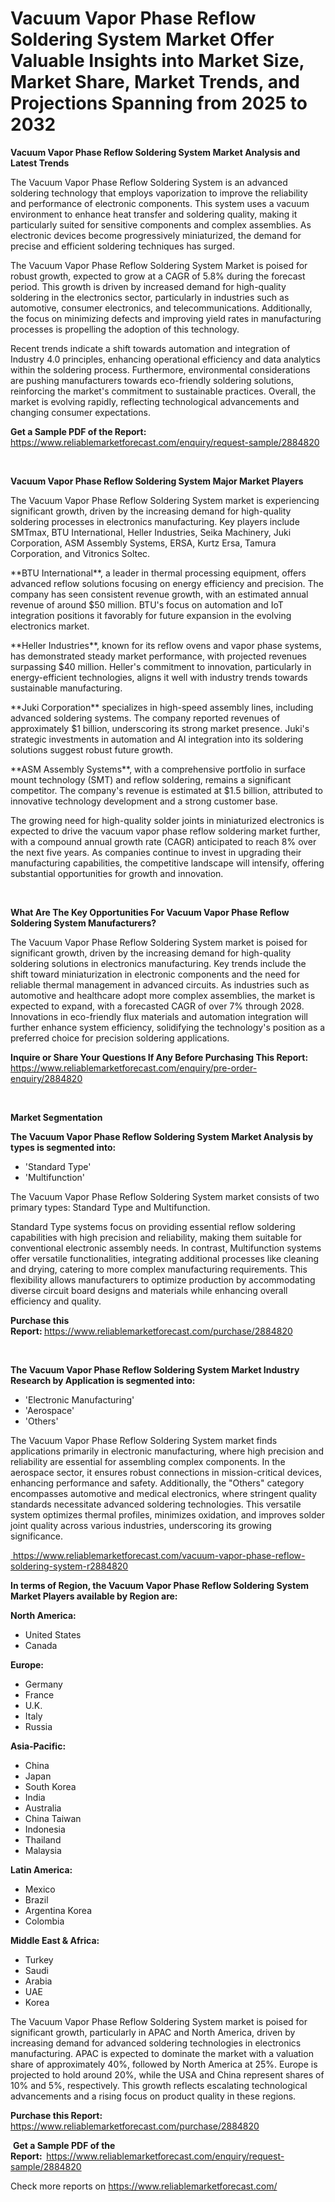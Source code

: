 <p><h1>Vacuum Vapor Phase Reflow Soldering System Market Offer Valuable Insights into Market Size, Market Share, Market Trends, and Projections Spanning from 2025 to 2032</h1></p><p><strong>Vacuum Vapor Phase Reflow Soldering System Market Analysis and Latest Trends</strong></p>
<p><p>The Vacuum Vapor Phase Reflow Soldering System is an advanced soldering technology that employs vaporization to improve the reliability and performance of electronic components. This system uses a vacuum environment to enhance heat transfer and soldering quality, making it particularly suited for sensitive components and complex assemblies. As electronic devices become progressively miniaturized, the demand for precise and efficient soldering techniques has surged.</p><p>The Vacuum Vapor Phase Reflow Soldering System Market is poised for robust growth, expected to grow at a CAGR of 5.8% during the forecast period. This growth is driven by increased demand for high-quality soldering in the electronics sector, particularly in industries such as automotive, consumer electronics, and telecommunications. Additionally, the focus on minimizing defects and improving yield rates in manufacturing processes is propelling the adoption of this technology.</p><p>Recent trends indicate a shift towards automation and integration of Industry 4.0 principles, enhancing operational efficiency and data analytics within the soldering process. Furthermore, environmental considerations are pushing manufacturers towards eco-friendly soldering solutions, reinforcing the market's commitment to sustainable practices. Overall, the market is evolving rapidly, reflecting technological advancements and changing consumer expectations.</p></p>
<p><strong>Get a Sample PDF of the Report:&nbsp;</strong> <a href="https://www.reliablemarketforecast.com/enquiry/request-sample/2884820?utm_campaign=2516&utm_medium=2&utm_source=Github&utm_content=ia&utm_term=13032025&utm_id=vacuum-vapor-phase-reflow-soldering-system">https://www.reliablemarketforecast.com/enquiry/request-sample/2884820</a></p>
<p>&nbsp;</p>
<p><strong>Vacuum Vapor Phase Reflow Soldering System Major Market Players</strong></p>
<p><p>The Vacuum Vapor Phase Reflow Soldering System market is experiencing significant growth, driven by the increasing demand for high-quality soldering processes in electronics manufacturing. Key players include SMTmax, BTU International, Heller Industries, Seika Machinery, Juki Corporation, ASM Assembly Systems, ERSA, Kurtz Ersa, Tamura Corporation, and Vitronics Soltec.</p><p>**BTU International**, a leader in thermal processing equipment, offers advanced reflow solutions focusing on energy efficiency and precision. The company has seen consistent revenue growth, with an estimated annual revenue of around $50 million. BTU's focus on automation and IoT integration positions it favorably for future expansion in the evolving electronics market.</p><p>**Heller Industries**, known for its reflow ovens and vapor phase systems, has demonstrated steady market performance, with projected revenues surpassing $40 million. Heller's commitment to innovation, particularly in energy-efficient technologies, aligns it well with industry trends towards sustainable manufacturing.</p><p>**Juki Corporation** specializes in high-speed assembly lines, including advanced soldering systems. The company reported revenues of approximately $1 billion, underscoring its strong market presence. Juki's strategic investments in automation and AI integration into its soldering solutions suggest robust future growth.</p><p>**ASM Assembly Systems**, with a comprehensive portfolio in surface mount technology (SMT) and reflow soldering, remains a significant competitor. The company's revenue is estimated at $1.5 billion, attributed to innovative technology development and a strong customer base.</p><p>The growing need for high-quality solder joints in miniaturized electronics is expected to drive the vacuum vapor phase reflow soldering market further, with a compound annual growth rate (CAGR) anticipated to reach 8% over the next five years. As companies continue to invest in upgrading their manufacturing capabilities, the competitive landscape will intensify, offering substantial opportunities for growth and innovation.</p></p>
<p>&nbsp;</p>
<p><strong>What Are The Key Opportunities For Vacuum Vapor Phase Reflow Soldering System Manufacturers?</strong></p>
<p><p>The Vacuum Vapor Phase Reflow Soldering System market is poised for significant growth, driven by the increasing demand for high-quality soldering solutions in electronics manufacturing. Key trends include the shift toward miniaturization in electronic components and the need for reliable thermal management in advanced circuits. As industries such as automotive and healthcare adopt more complex assemblies, the market is expected to expand, with a forecasted CAGR of over 7% through 2028. Innovations in eco-friendly flux materials and automation integration will further enhance system efficiency, solidifying the technology's position as a preferred choice for precision soldering applications.</p></p>
<p><strong>Inquire or Share Your Questions If Any Before Purchasing This Report:</strong> <a href="https://www.reliablemarketforecast.com/enquiry/pre-order-enquiry/2884820?utm_campaign=2516&utm_medium=2&utm_source=Github&utm_content=ia&utm_term=13032025&utm_id=vacuum-vapor-phase-reflow-soldering-system">https://www.reliablemarketforecast.com/enquiry/pre-order-enquiry/2884820</a></p>
<p>&nbsp;</p>
<p><strong>Market Segmentation</strong></p>
<p><strong>The Vacuum Vapor Phase Reflow Soldering System Market Analysis by types is segmented into:</strong></p>
<p><ul><li>'Standard Type'</li><li>'Multifunction'</li></ul></p>
<p><p>The Vacuum Vapor Phase Reflow Soldering System market consists of two primary types: Standard Type and Multifunction.</p><p>Standard Type systems focus on providing essential reflow soldering capabilities with high precision and reliability, making them suitable for conventional electronic assembly needs. In contrast, Multifunction systems offer versatile functionalities, integrating additional processes like cleaning and drying, catering to more complex manufacturing requirements. This flexibility allows manufacturers to optimize production by accommodating diverse circuit board designs and materials while enhancing overall efficiency and quality.</p></p>
<p><strong>Purchase this Report:&nbsp;</strong><a href="https://www.reliablemarketforecast.com/purchase/2884820?utm_campaign=2516&utm_medium=2&utm_source=Github&utm_content=ia&utm_term=13032025&utm_id=vacuum-vapor-phase-reflow-soldering-system">https://www.reliablemarketforecast.com/purchase/2884820</a></p>
<p>&nbsp;</p>
<p><strong>The Vacuum Vapor Phase Reflow Soldering System Market Industry Research by Application is segmented into:</strong></p>
<p><ul><li>'Electronic Manufacturing'</li><li>'Aerospace'</li><li>'Others'</li></ul></p>
<p><p>The Vacuum Vapor Phase Reflow Soldering System market finds applications primarily in electronic manufacturing, where high precision and reliability are essential for assembling complex components. In the aerospace sector, it ensures robust connections in mission-critical devices, enhancing performance and safety. Additionally, the "Others" category encompasses automotive and medical electronics, where stringent quality standards necessitate advanced soldering technologies. This versatile system optimizes thermal profiles, minimizes oxidation, and improves solder joint quality across various industries, underscoring its growing significance.</p></p>
<p><a href="https://www.reliablemarketforecast.com/vacuum-vapor-phase-reflow-soldering-system-r2884820?utm_campaign=2516&utm_medium=2&utm_source=Github&utm_content=ia&utm_term=13032025&utm_id=vacuum-vapor-phase-reflow-soldering-system">&nbsp;https://www.reliablemarketforecast.com/vacuum-vapor-phase-reflow-soldering-system-r2884820</a></p>
<p><strong>In terms of Region, the Vacuum Vapor Phase Reflow Soldering System Market Players available by Region are:</strong></p>
<p>
    <p> <strong> North America: </strong>
        <ul>
            <li>United States</li>
            <li>Canada</li>
        </ul>
        </p> 
    <p> <strong> Europe: </strong>
        <ul>
            <li>Germany</li>
            <li>France</li>
            <li>U.K.</li>
            <li>Italy</li>
            <li>Russia</li>
        </ul>
        </p> 
    <p> <strong> Asia-Pacific: </strong>
        <ul>
            <li>China</li>
            <li>Japan</li>
            <li>South Korea</li>
            <li>India</li>
            <li>Australia</li>
            <li>China Taiwan</li>
            <li>Indonesia</li>
            <li>Thailand</li>
            <li>Malaysia</li>
        </ul>
        </p> 
    <p> <strong> Latin America: </strong>
        <ul>
            <li>Mexico</li>
            <li>Brazil</li>
            <li>Argentina Korea</li>
            <li>Colombia</li>
        </ul>
        </p> 
    <p> <strong> Middle East & Africa: </strong>
        <ul>
            <li>Turkey</li>
            <li>Saudi</li>
            <li>Arabia</li>
            <li>UAE</li>
            <li>Korea</li>
        </ul>
    </p>
    </p>
<p><p>The Vacuum Vapor Phase Reflow Soldering System market is poised for significant growth, particularly in APAC and North America, driven by increasing demand for advanced soldering technologies in electronics manufacturing. APAC is expected to dominate the market with a valuation share of approximately 40%, followed by North America at 25%. Europe is projected to hold around 20%, while the USA and China represent shares of 10% and 5%, respectively. This growth reflects escalating technological advancements and a rising focus on product quality in these regions.</p></p>
<p><strong>Purchase this Report: </strong><a href="https://www.reliablemarketforecast.com/purchase/2884820?utm_campaign=2516&utm_medium=2&utm_source=Github&utm_content=ia&utm_term=13032025&utm_id=vacuum-vapor-phase-reflow-soldering-system">https://www.reliablemarketforecast.com/purchase/2884820</a></p>
<p>&nbsp;<strong>Get a Sample PDF of the Report:&nbsp;&nbsp;</strong><a href="https://www.reliablemarketforecast.com/enquiry/request-sample/2884820?utm_campaign=2516&utm_medium=2&utm_source=Github&utm_content=ia&utm_term=13032025&utm_id=vacuum-vapor-phase-reflow-soldering-system">https://www.reliablemarketforecast.com/enquiry/request-sample/2884820</a></p>
<p><strong></strong></p>
<p>Check more reports on <a href="https://www.reliablemarketforecast.com/?utm_campaign=2516&utm_medium=2&utm_source=Github&utm_content=ia&utm_term=13032025&utm_id=vacuum-vapor-phase-reflow-soldering-system">https://www.reliablemarketforecast.com/</a></p>